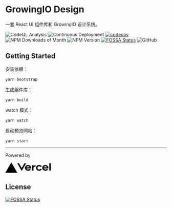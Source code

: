 # GrowingIO Design

一套 React UI 组件库和 GrowingIO 设计系统。

![CodeQL Analysis](https://github.com/growingio/gio-design/workflows/CodeQL%20Analysis/badge.svg)
![Continuous Deployment](https://github.com/growingio/gio-design/workflows/Continuous%20Deployment/badge.svg?branch=master)
[![codecov](https://codecov.io/gh/growingio/gio-design/branch/master/graph/badge.svg?token=9KSBW04X3Z)](https://codecov.io/gh/growingio/gio-design)
![NPM Downloads of Month](https://img.shields.io/npm/dm/@gio-design/components)
![NPM Version](https://img.shields.io/npm/v/@gio-design/components)
[![FOSSA Status](https://app.fossa.com/api/projects/git%2Bgithub.com%2Fgrowingio%2Fgio-design.svg?type=shield)](https://app.fossa.com/projects/git%2Bgithub.com%2Fgrowingio%2Fgio-design?ref=badge_shield)
![GitHub](https://img.shields.io/github/license/growingio/gio-design)

## Getting Started

安装依赖：

```
yarn bootstrap
```

生成组件库：

```
yarn build
```

watch 模式：

```
yarn watch
```

启动预览网站：

```
yarn start
```

---

Powered by

<p>
  <a href="https://vercel.com/?utm_source=gio-design&utm_campaign=oss" target="_blank"><img src="./assets/vercel.svg" alt="Vercel Inc." height=32 /></a>
</p>

## License

[![FOSSA Status](https://app.fossa.com/api/projects/git%2Bgithub.com%2Fgrowingio%2Fgio-design.svg?type=large)](https://app.fossa.com/projects/git%2Bgithub.com%2Fgrowingio%2Fgio-design?ref=badge_large)
